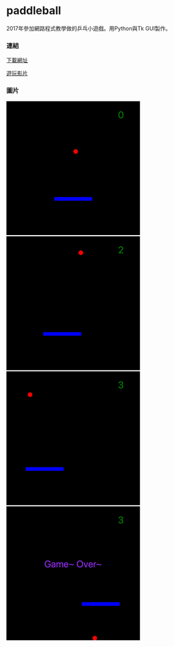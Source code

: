 # paddleball
2017年參加網路程式教學做的乒乓小遊戲。用Python與Tk GUI製作。

### 連結
[下載網址](https://drive.google.com/file/d/1bZQFSwiINxrAeo82X1_9itD5Kq_f6mUB/view?usp=sharing)

[遊玩影片](https://youtube.com/watch/aOaWBQMfdpI)


### 圖片

<img src='img/1.png' width='350' height='350'> 
<img src='img/2.png' width='350' height='350'> 
<img src='img/3.png' width='350' height='350'> 
<img src='img/4.png' width='350' height='350'> 
